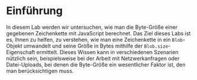 # Einführung

In diesem Lab werden wir untersuchen, wie man die Byte-Größe einer gegebenen Zeichenkette mit JavaScript berechnet. Das Ziel dieses Labs ist es, Ihnen zu helfen, zu verstehen, wie man eine Zeichenkette in ein `Blob`-Objekt umwandelt und seine Größe in Bytes mithilfe der `Blob.size`-Eigenschaft ermittelt. Dieses Wissen kann in verschiedenen Szenarien nützlich sein, beispielsweise bei der Arbeit mit Netzwerkanfragen oder Datei-Uploads, bei denen die Byte-Größe ein wesentlicher Faktor ist, den man berücksichtigen muss.
